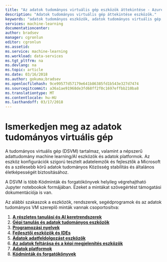 ```yaml
---
title: "Az adatok tudományos virtuális gép eszközök áttekintése - Azure |} Microsoft Docs"
description: "Adatok tudományos virtuális gép áttekintése eszközök."
keywords: "adatok tudományos eszközök, adatok tudományos virtuális gép, adattudomány, linux adattudomány eszközei"
services: machine-learning
documentationcenter: 
author: bradsev
manager: cgronlun
editor: cgronlun
ms.assetid: 
ms.service: machine-learning
ms.workload: data-services
ms.tgt_pltfrm: na
ms.devlang: na
ms.topic: article
ms.date: 03/16/2018
ms.author: gokuma;bradsev
ms.openlocfilehash: 9ce99577d57179e641b86385fd1b543e327d7474
ms.sourcegitcommit: a36a1ae91968de3fd68ff2f0c1697effbb210ba8
ms.translationtype: MT
ms.contentlocale: hu-HU
ms.lasthandoff: 03/17/2018
---
```

# <a name="get-to-know-your-data-science-virtual-machine"></a>Ismerkedjen meg az adatok tudományos virtuális gép

A tudományos virtuális gép (DSVM) tartalmaz, valamint a népszerű adattudomány machine learning/AI eszközök és adatok platformok. Az eszköz konfigurációk szigorú tesztelt adatelemzők és fejlesztők a Microsoft és a szélesebb körű adatok tudományos Közösség stabilitás és általános életképességét biztosításához.

A DSVM is több Kódminták és forgatókönyvek helyileg végrehajtható Jupyter notebookok formájában. Ezeket a mintákat szövegértést támogatási dokumentációja is van. 

Az alábbi szakaszok a eszközök, rendszerek, segédprogramok és az adatok tudományos VM szereplő minták vannak csoportosítva:

1. **[A részletes tanulási és AI keretrendszerek](dsvm-deep-learning-ai-frameworks.md)**
2. **[Gépi tanulás és adatok tudományos eszközök](dsvm-ml-data-science-tools.md)**
3. **[Programozási nyelvek](dsvm-languages.md)**
4. **[Fejlesztői eszközök és IDEs](dsvm-tools-development.md)**
5. **[Adatok adatfeldolgozást eszközök](dsvm-tools-ingestion.md)**
6. **[Az adatok feltárása és a képi megjelenítés eszközök](dsvm-tools-explore-and-visualize.md)**
7. **[Adatok platformok](dsvm-data-platforms.md)**
8. **[Kódminták és forgatókönyvek](dsvm-samples-and-walkthroughs.md)**

